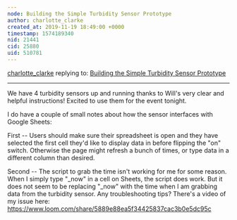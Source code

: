 ```yaml
---
node: Building the Simple Turbidity Sensor Prototype
author: charlotte_clarke
created_at: 2019-11-19 18:49:00 +0000
timestamp: 1574189340
nid: 21441
cid: 25880
uid: 510781
---
```




[charlotte_clarke](../profile/charlotte_clarke) replying to: [Building the Simple Turbidity Sensor Prototype](../notes/wmacfarl/11-11-2019/building-the-simple-turbidity-sensor-prototype)

----
We have 4 turbidity sensors up and running thanks to Will's very clear and helpful instructions! Excited to use them for the event tonight.

I do have a couple of small notes about how the sensor interfaces with Google Sheets:

First -- Users should make sure their spreadsheet is open and they have selected the first cell they'd like to display data in before flipping the "on" switch. Otherwise the page might refresh a bunch of times, or type data in a different column than desired.

Second -- The script to grab the time isn't working for me for some reason. When I simply type "_now" in a cell on Sheets, the script does work. But it does not seem to be replacing "_now" with the time when I am grabbing data from the turbidity sensor. Any troubleshooting tips?
There's a video of my issue here: https://www.loom.com/share/5889e88ea5f34425837cac3b0e5dc95c